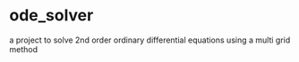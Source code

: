 # ode_solver
a project to solve 2nd order ordinary differential equations using a multi grid method
